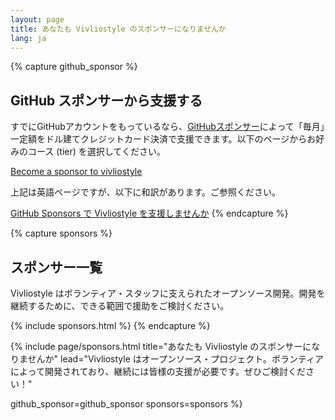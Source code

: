 ```yaml
---
layout: page
title: あなたも Vivliostyle のスポンサーになりませんか
lang: ja
---
```



{% capture github_sponsor %}
## GitHub スポンサーから支援する

すでにGitHubアカウントをもっているなら、[GitHubスポンサー](https://github.com/sponsors)によって「毎月」一定額をドル建てクレジットカード決済で支援できます。以下のページからお好みのコース (tier) を選択してください。

[Become a sponsor to vivliostyle](https://github.com/sponsors/vivliostyle)

上記は英語ページですが、以下に和訳があります。ご参照ください。

[GitHub Sponsors で Vivliostyle を支援しませんか](/ja/blog/2020/04/29/become-a-sponsor-to-vivliostyle-via-github-sponsors/)
{% endcapture %}


{% capture sponsors %}
## スポンサー一覧

Vivliostyle はボランティア・スタッフに支えられたオープンソース開発。開発を継続するために、できる範囲で援助をご検討ください。

{% include sponsors.html %}
{% endcapture %}


{% include page/sponsors.html
  title="あなたも Vivliostyle のスポンサーになりませんか"
  lead="Vivliostyle はオープンソース・プロジェクト。ボランティアによって開発されており、継続には皆様の支援が必要です。ぜひご検討ください！"

  github_sponsor=github_sponsor
  sponsors=sponsors
%}

